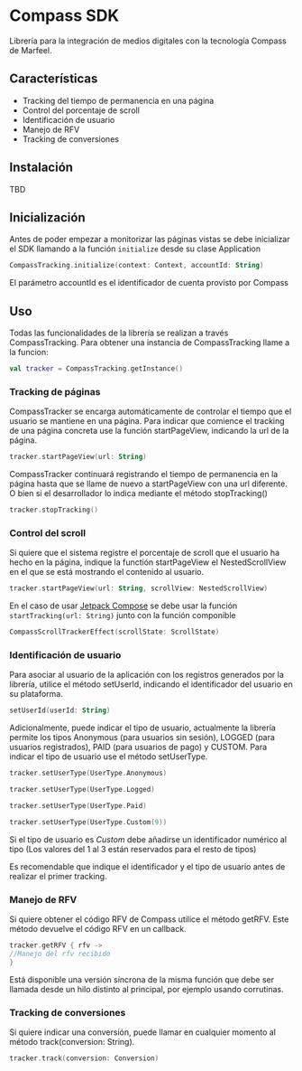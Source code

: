 # Compass SDK
Librería para la integración de medios digitales con la tecnología Compass de Marfeel.

## Características

- Tracking del tiempo de permanencia en una página
- Control del porcentaje de scroll
- Identificación de usuario
- Manejo de RFV
- Tracking de conversiones

## Instalación

TBD

## Inicialización

Antes de poder empezar a monitorizar las páginas vistas se debe inicializar el SDK llamando a la función `initialize` desde su clase Application

```kotlin
CompassTracking.initialize(context: Context, accountId: String)
```
El parámetro accountId es el identificador de cuenta provisto por Compass

## Uso

Todas las funcionalidades de la librería se realizan a través CompassTracking. Para obtener una instancia de CompassTracking llame a la funcion:

```kotlin
val tracker = CompassTracking.getInstance()
```

### Tracking de páginas

CompassTracker se encarga automáticamente de controlar el tiempo que el usuario se mantiene en una página. Para indicar que comience el tracking de una página concreta use la función startPageView, indicando la url de la página.

```kotlin
tracker.startPageView(url: String)
```

CompassTracker continuará registrando el tiempo de permanencia en la página hasta que se llame de nuevo a startPageView con una url diferente. O bien si el desarrollador lo indica mediante el método stopTracking()

```kotlin
tracker.stopTracking()
```

### Control del scroll

Si quiere que el sistema registre el porcentaje de scroll que el usuario ha hecho en la página, indique la functión startPageView el NestedScrollView en el que se está mostrando el contenido al usuario.

```kotlin
tracker.startPageView(url: String, scrollView: NestedScrollView)
```

En el caso de usar [Jetpack Compose](https://developer.android.com/jetpack/compose) se debe usar la función `startTracking(url: String)` junto con la función componible

```kotlin
CompassScrollTrackerEffect(scrollState: ScrollState)
```

### Identificación de usuario

Para asociar al usuario de la aplicación con los registros generados por la librería, utilice el método setUserId, indicando el identificador del usuario en su plataforma.

```kotlin
setUserId(userId: String)
```

Adicionalmente, puede indicar el tipo de usuario, actualmente la librería permite los tipos Anonymous (para usuarios sin sesión), LOGGED (para usuarios registrados), PAID (para usuarios de pago) y CUSTOM. Para indicar el tipo de usuario use el método setUserType.

```kotlin
tracker.setUserType(UserType.Anonymous)

tracker.setUserType(UserType.Logged)

tracker.setUserType(UserType.Paid)

tracker.setUserType(UserType.Custom(9))
```
Si el tipo de usuario es *Custom* debe añadirse un identificador numérico al tipo (Los valores del 1 al 3 están reservados para el resto de tipos)

Es recomendable que indique el identificador y el tipo de usuario antes de realizar el primer tracking.

### Manejo de RFV

Si quiere obtener el código RFV de Compass utilice el método getRFV. Este método devuelve el código RFV en un callback.

```kotlin
tracker.getRFV { rfv ->
//Manejo del rfv recibido
}
```

Está disponible una versión síncrona de la misma función que debe ser llamada desde un hilo distinto al principal, por ejemplo usando corrutinas.


### Tracking de conversiones

Si quiere indicar una conversión, puede llamar en cualquier momento al método track(conversion: String).

```kotlin
tracker.track(conversion: Conversion)
```
